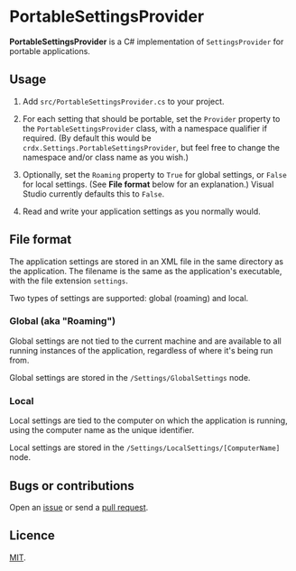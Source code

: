 # PortableSettingsProvider

**PortableSettingsProvider** is a C# implementation of `SettingsProvider` for portable applications. 

## Usage

1. Add `src/PortableSettingsProvider.cs` to your project.

2. For each setting that should be portable, set the `Provider` property to the `PortableSettingsProvider` class, with a namespace qualifier if required. (By default this would be `crdx.Settings.PortableSettingsProvider`, but feel free to change the namespace and/or class name as you wish.)

3. Optionally, set the `Roaming` property to `True` for global settings, or `False` for local settings. (See **File format** below for an explanation.) Visual Studio currently defaults this to `False`.

4. Read and write your application settings as you normally would.

## File format

The application settings are stored in an XML file in the same directory as the application. The filename is the same as the application's executable, with the file extension `settings`.

Two types of settings are supported: global (roaming) and local.

### Global (aka "Roaming")

Global settings are not tied to the current machine and are available to all running instances of the application, regardless of where it's being run from.

Global settings are stored in the `/Settings/GlobalSettings` node.

### Local

Local settings are tied to the computer on which the application is running, using the computer name as the unique identifier.

Local settings are stored in the `/Settings/LocalSettings/[ComputerName]` node.

## Bugs or contributions

Open an [issue](http://github.com/crdx/PortableSettingsProvider/issues) or send a [pull request](http://github.com/crdx/PortableSettingsProvider/pulls).

## Licence

[MIT](https://github.com/crdx/PortableSettingsProvider/blob/master/LICENCE.md).
